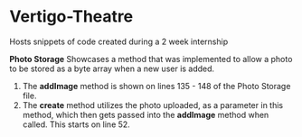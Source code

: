 # Vertigo-Theatre
Hosts snippets of code created during a 2 week internship


**Photo Storage**
Showcases a method that was implemented to allow a photo to be stored as a byte array when a new user is added.
1. The **addImage** method is shown on lines 135 - 148 of the Photo Storage file.
2. The **create** method utilizes the photo uploaded, as a parameter in this method, which then gets passed into the **addImage** method when called. This starts on line 52.

